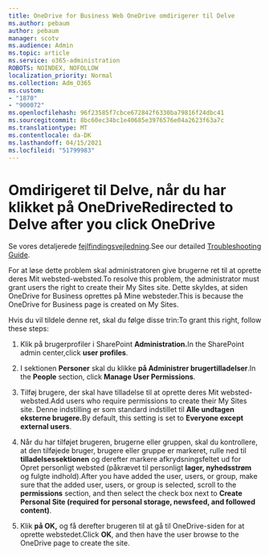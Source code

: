 ```yaml
---
title: OneDrive for Business Web OneDrive omdirigerer til Delve
ms.author: pebaum
author: pebaum
manager: scotv
ms.audience: Admin
ms.topic: article
ms.service: o365-administration
ROBOTS: NOINDEX, NOFOLLOW
localization_priority: Normal
ms.collection: Adm_O365
ms.custom:
- "1870"
- "900072"
ms.openlocfilehash: 96f23585f7cbce672842f6330ba79816f24dbc41
ms.sourcegitcommit: 8bc60ec34bc1e40685e3976576e04a2623f63a7c
ms.translationtype: MT
ms.contentlocale: da-DK
ms.lasthandoff: 04/15/2021
ms.locfileid: "51799983"
---
```

# <a name="redirected-to-delve-after-you-click-onedrive"></a><span data-ttu-id="0923a-102">Omdirigeret til Delve, når du har klikket på OneDrive</span><span class="sxs-lookup"><span data-stu-id="0923a-102">Redirected to Delve after you click OneDrive</span></span>

<span data-ttu-id="0923a-103">Se vores detaljerede [fejlfindingsvejledning](https://docs.microsoft.com/sharepoint/support/sites/troubleshooting-guide-for-sites-stopped-at-provisioning).</span><span class="sxs-lookup"><span data-stu-id="0923a-103">See our detailed [Troubleshooting Guide](https://docs.microsoft.com/sharepoint/support/sites/troubleshooting-guide-for-sites-stopped-at-provisioning).</span></span>

<span data-ttu-id="0923a-104">For at løse dette problem skal administratoren give brugerne ret til at oprette deres Mit websted-websted.</span><span class="sxs-lookup"><span data-stu-id="0923a-104">To resolve this problem, the administrator must grant users the right to create their My Sites site.</span></span> <span data-ttu-id="0923a-105">Dette skyldes, at siden OneDrive for Business oprettes på Mine websteder.</span><span class="sxs-lookup"><span data-stu-id="0923a-105">This is because the OneDrive for Business page is created on My Sites.</span></span>

<span data-ttu-id="0923a-106">Hvis du vil tildele denne ret, skal du følge disse trin:</span><span class="sxs-lookup"><span data-stu-id="0923a-106">To grant this right, follow these steps:</span></span>

1. <span data-ttu-id="0923a-107">Klik på brugerprofiler i SharePoint **Administration.**</span><span class="sxs-lookup"><span data-stu-id="0923a-107">In the SharePoint admin center,click **user profiles**.</span></span>

2. <span data-ttu-id="0923a-108">I sektionen **Personer** skal du klikke **på Administrer brugertilladelser**.</span><span class="sxs-lookup"><span data-stu-id="0923a-108">In the **People** section, click **Manage User Permissions**.</span></span>

3. <span data-ttu-id="0923a-109">Tilføj brugere, der skal have tilladelse til at oprette deres Mit websted-websted.</span><span class="sxs-lookup"><span data-stu-id="0923a-109">Add users who require permissions to create their My Sites site.</span></span> <span data-ttu-id="0923a-110">Denne indstilling er som standard indstillet til **Alle undtagen eksterne brugere.**</span><span class="sxs-lookup"><span data-stu-id="0923a-110">By default, this setting is set to **Everyone except external users**.</span></span>

4. <span data-ttu-id="0923a-111">Når du har tilføjet brugeren, brugerne eller gruppen, skal du kontrollere, at den tilføjede bruger, brugere eller gruppe er markeret, rulle ned til **tilladelsessektionen** og derefter markere afkrydsningsfeltet ud for Opret personligt websted (påkrævet til personligt **lager, nyhedsstrøm** og fulgte indhold).</span><span class="sxs-lookup"><span data-stu-id="0923a-111">After you have added the user, users, or group, make sure that the added user, users, or group is selected, scroll to the **permissions** section, and then select the check box next to **Create Personal Site (required for personal storage, newsfeed, and followed content)**.</span></span>

5. <span data-ttu-id="0923a-112">Klik **på OK,** og få derefter brugeren til at gå til OneDrive-siden for at oprette webstedet.</span><span class="sxs-lookup"><span data-stu-id="0923a-112">Click **OK**, and then have the user browse to the OneDrive page to create the site.</span></span>
